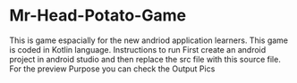 # Mr-Head-Potato-Game
This is game espacially for the new andriod application learners.
This game is coded in Kotlin language.
Instructions to run
First create an android project in android studio and then replace the src file with this source file.
For the preview Purpose you can check the Output Pics 
